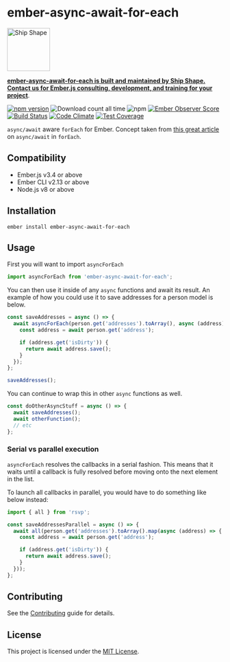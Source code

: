 ember-async-await-for-each
==============================================================================
<a href="https://shipshape.io/"><img src="http://i.imgur.com/KVqNjgO.png" alt="Ship Shape" width="100" height="100"/></a>

**[ember-async-await-for-each is built and maintained by Ship Shape. Contact us for Ember.js consulting, development, and training for your project](https://shipshape.io/ember-consulting/)**.

[![npm version](https://badge.fury.io/js/ember-async-await-for-each.svg)](http://badge.fury.io/js/ember-async-await-for-each)
![Download count all time](https://img.shields.io/npm/dt/ember-async-await-for-each.svg)
![npm](https://img.shields.io/npm/dm/ember-async-await-for-each.svg)
[![Ember Observer Score](http://emberobserver.com/badges/ember-async-await-for-each.svg)](http://emberobserver.com/addons/ember-async-await-for-each)
[![Build Status](https://travis-ci.org/shipshapecode/ember-async-await-for-each.svg)](https://travis-ci.org/shipshapecode/ember-async-await-for-each)
[![Code Climate](https://codeclimate.com/github/shipshapecode/ember-async-await-for-each/badges/gpa.svg)](https://codeclimate.com/github/shipshapecode/ember-async-await-for-each)
[![Test Coverage](https://codeclimate.com/github/shipshapecode/ember-async-await-for-each/badges/coverage.svg)](https://codeclimate.com/github/shipshapecode/ember-async-await-for-each/coverage)

`async/await` aware `forEach` for Ember. Concept taken from [this great article](https://codeburst.io/javascript-async-await-with-foreach-b6ba62bbf404)
on `async/await` in `forEach`.

Compatibility
------------------------------------------------------------------------------

* Ember.js v3.4 or above
* Ember CLI v2.13 or above
* Node.js v8 or above

Installation
------------------------------------------------------------------------------

```
ember install ember-async-await-for-each
```


Usage
------------------------------------------------------------------------------
First you will want to import `asyncForEach`

```js
import asyncForEach from 'ember-async-await-for-each';
```

You can then use it inside of any `async` functions and await its result.
An example of how you could use it to save addresses for a person model is below.

```js
const saveAddresses = async () => {
  await asyncForEach(person.get('addresses').toArray(), async (address) => {
    const address = await person.get('address');

    if (address.get('isDirty')) {
      return await address.save();
    }
  });
};

saveAddresses();
```

You can continue to wrap this in other `async` functions as well.

```js
const doOtherAsyncStuff = async () => {
  await saveAddresses();
  await otherFunction();
  // etc
};
```

### Serial vs parallel execution
`asyncForEach` resolves the callbacks in a serial fashion. This means that it waits until a callback is fully resolved before moving onto the next element in the list.

To launch all callbacks in parallel, you would have to do something like below instead:

```js
import { all } from 'rsvp';

const saveAddressesParallel = async () => {
  await all(person.get('addresses').toArray().map(async (address) => {
    const address = await person.get('address');

    if (address.get('isDirty')) {
      return await address.save();
    }
  }));
};
```

Contributing
------------------------------------------------------------------------------

See the [Contributing](CONTRIBUTING.md) guide for details.

License
------------------------------------------------------------------------------

This project is licensed under the [MIT License](LICENSE.md).
